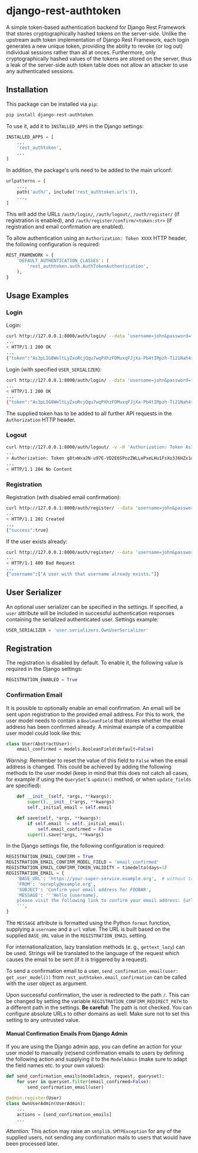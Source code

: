 # django-rest-authtoken
A simple token-based authentication backend for Django Rest Framework that stores cryptographically hashed tokens on the server-side. Unlike the upstream auth token implementation of Django Rest Framework, each login generates a new unique token, providing the ability to revoke (or log out) individual sessions rather than all at onces.
Furthermore, only cryptographically hashed values of the tokens are stored on the server, thus a leak of the server-side auth token table does not allow an attacker to use any authenticated sessions.


## Installation

This package can be installed via `pip`:

```bash
pip install django-rest-authtoken
```

To use it, add it to `INSTALLED_APPS` in the Django settings:

```python
INSTALLED_APPS = [
    ...
    'rest_authtoken',
    ...
]
```

 In addition, the package's urls need to be added to the main urlconf:

```python
urlpatterns = [
    ...,
    path('auth/', include('rest_authtoken.urls')),
    ...,
]
```

This will add the URLs `/auth/login/`, `/auth/logout/`, `/auth/register/` (if registration is enabled), and `/auth/register/confirm/<token:str>` (if registration and email confirmation are enabled).

To allow authentication using an `Authorization: Token XXXX` HTTP header, the following configuration is required:

```python
REST_FRAMEWORK = {
    'DEFAULT_AUTHENTICATION_CLASSES': (
        'rest_authtoken.auth.AuthTokenAuthentication',
    ),
}
```

## Usage Examples

### Login

Login:

```bash
curl http://127.0.0.1:8000/auth/login/ --data 'username=john&password=foobar123' -v
...
< HTTP/1.1 200 OK
...
{"token":"As3pLIG8WeltLyZxoRcjQqu7wqPXhzFOMuxqFJjXa-Pb4tIMpzh-Ti21Nah4r38P"}
```

Login (with specified `USER_SERIALIZER`):

```bash
curl http://127.0.0.1:8000/auth/login/ --data 'username=john&password=foobar123' -v
...
< HTTP/1.1 200 OK
...
{"token":"As3pLIG8WeltLyZxoRcjQqu7wqPXhzFOMuxqFJjXa-Pb4tIMpzh-Ti21Nah4r38P","user":{"id":3,"username":"john"}}
```

The supplied token has to be added to all further API requests in the `Authorization` HTTP header.

### Logout

```bash
curl http://127.0.0.1:8000/auth/logout/ -v -H 'Authorization: Token As3pLIG8WeltLyZxoRcjQqu7wqPXhzFOMuxqFJjXa-Pb4tIMpzh-Ti21Nah4r38P' -XDELETE
...
> Authorization: Token g8txWxa2N-u97E-VD2E6SPozZWLLePxeLHu1FsXo3J6HZx1o7ldLkQ-kosk0Vgq6
...
< HTTP/1.1 204 No Content
```

### Registration

Registration (with disabled email confirmation):

```bash
curl http://127.0.0.1:8000/auth/register/ --data 'username=john&password=foobar123' -v
...
< HTTP/1.1 201 Created
...
{"success":true}
```

If the user exists already:

```bash
curl http://127.0.0.1:8000/auth/register/ --data 'username=john&password=foobar123' -v
...
< HTTP/1.1 400 Bad Request
...
{"username":["A user with that username already exists."]}
```

## User Serializer

An optional user serializer can be specified in the settings. If specified, a `user` attribute will be included in successful authentication responses containing the serialized authenticated user. Settings example:

```python
USER_SERIALIZER = 'user.serializers.OwnUserSerializer'
```

## Registration

The registration is disabled by default. To enable it, the following value is required in the Django settings:

```python
REGISTRATION_ENABLED = True
```


### Confirmation Email
It is possible to optionally enable an email confirmation. An email will be sent upon registration to the provided email address. For this to work, the user model needs to contain a `BooleanField` that stores whether the email address has been confirmed already. A minimal example of a compatible user model could look like this:

```python
class User(AbstractUser):
    email_confirmed = models.BooleanField(default=False)
```

*Warning:* Remember to reset the value of this field to `False` when the email address is changed. This could be achieved by adding the following methods to the user model (keep in mind that this does not catch all cases, for example if using the `QuerySet`'s `update()` method, or when `update_fields` are specified):

```python
    def __init__(self, *args, **kwargs):
        super().__init__(*args, **kwargs)
        self._initial_email = self.email

    def save(self, *args, **kwargs):
        if self.email != self._initial_email:
            self.email_confirmed = False
        super().save(*args, **kwargs)
```

In the Django settings file, the following configuration is required:

```python
REGISTRATION_EMAIL_CONFIRM = True
REGISTRATION_EMAIL_CONFIRM_MODEL_FIELD = 'email_confirmed'
REGISTRATION_EMAIL_CONFIRM_TOKEN_VALIDITY = timedelta(days=1)
REGISTRATION_EMAIL = {
    'BASE_URL': 'https://your-super-service.example.org',  # without trailing slash
    'FROM': 'noreply@example.org',
    'SUBJECT': 'Confirm your email address for FOOBAR',
    'MESSAGE': '''Hello {username},
    please visit the following link to confirm your email address: {url}
    ''',
}
```

The `MESSAGE` attribute is formatted using the Python `format` function, supplying a `username` and a `url` value. The URL is built based on the supplied `BASE_URL` value in the `REGISTRATION_EMAIL` setting.

For internationalization, lazy translation methods (e. g., `gettext_lazy`) can be used. Strings will be translated to the language of the request which causes the email to be sent (if it is triggered by a request).

To send a confirmation email to a user,  `send_confirmation_email(user: get_user_model())` from `rest_authtoken.email_confirmation` can be called with the user object as argument.

Upon successful confirmation, the user is redirected to the path `/`. This can be changed by setting the variable `REGISTRATION_CONFIRM_REDIRECT_PATH` to a different path in the settings. **Be careful:** The path is not checked. You can configure absolute URLs to other domains as well. Make sure not to set this setting to any untrusted value.

#### Manual Confirmation Emails From Django Admin

If you are using the Django admin app, you can define an action for your user model to manually (re)send confirmation emails to users by defining the following action and supplying it to the `ModelAdmin` (make sure to adapt the field names etc. to your own values):

```python
def send_confirmation_emails(modeladmin, request, queryset):
    for user in queryset.filter(email_confirmed=False):
        send_confirmation_email(user)

@admin.register(User)
class OwnUserAdmin(UserAdmin):
    ...
    actions = [send_confirmation_emails]
    ...
```

*Attention:* This action may raise an `smtplib.SMTPException` for any of the supplied users, not sending any confirmation mails to users that would have been processed later.
